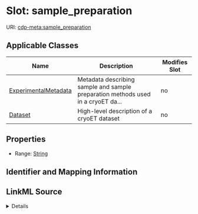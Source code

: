 # Slot: sample_preparation

URI: [cdp-meta:sample_preparation](metadatasample_preparation)



<!-- no inheritance hierarchy -->




## Applicable Classes

| Name | Description | Modifies Slot |
| --- | --- | --- |
[ExperimentalMetadata](ExperimentalMetadata.md) | Metadata describing sample and sample preparation methods used in a cryoET da... |  no  |
[Dataset](Dataset.md) | High-level description of a cryoET dataset |  no  |







## Properties

* Range: [String](String.md)





## Identifier and Mapping Information








## LinkML Source

<details>
```yaml
name: sample_preparation
alias: sample_preparation
domain_of:
- ExperimentalMetadata
- Dataset
range: string

```
</details>